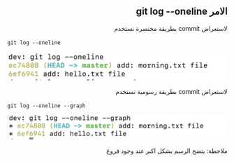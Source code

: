 ## <div dir = rtl >   الامر git log --oneline </dir > 



<div dir = rtl >   لاستعراض commit بطريقة مختصرة نستخدم    </dir > 

<div dir="ltr" align="left">

`git log --oneline` 
</div>

![alt text](oneline.jpg)

<div dir = rtl >   لاستعراض commit بطريقة رسومية نستخدم   </dir > 

<div dir="ltr" align="left">

`git log --oneline --graph` 
</div>

![alt text](star.jpg)

<div dir = rtl >   ملاحظة: يتضح الرسم بشكل اكبر عند وجود فروع  </dir > 
